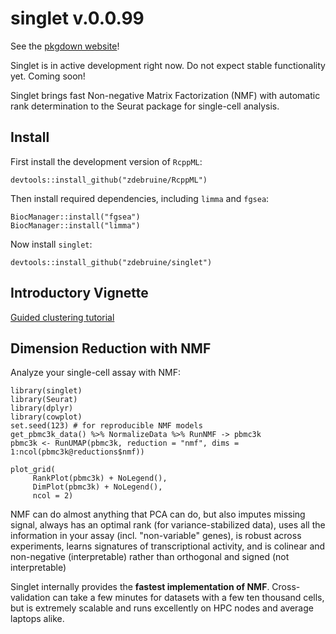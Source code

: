 # singlet v.0.0.99

See the [pkgdown website](https://zdebruine.github.io/singlet/)!

Singlet is in active development right now. Do not expect stable functionality yet. Coming soon!

Singlet brings fast Non-negative Matrix Factorization (NMF) with automatic rank determination to the Seurat package for single-cell analysis.

## Install

First install the development version of `RcppML`:

```{R}
devtools::install_github("zdebruine/RcppML")
```

Then install required dependencies, including `limma` and `fgsea`:

```{R}
BiocManager::install("fgsea")
BiocManager::install("limma")
```

Now install `singlet`:

```{R}
devtools::install_github("zdebruine/singlet")
```

## Introductory Vignette

[Guided clustering tutorial](https://zdebruine.github.io/singlet/articles/Guided_Clustering_with_NMF.html)

## Dimension Reduction with NMF

Analyze your single-cell assay with NMF:

```{R}
library(singlet)
library(Seurat)
library(dplyr)
library(cowplot)
set.seed(123) # for reproducible NMF models
get_pbmc3k_data() %>% NormalizeData %>% RunNMF -> pbmc3k
pbmc3k <- RunUMAP(pbmc3k, reduction = "nmf", dims = 1:ncol(pbmc3k@reductions$nmf))

plot_grid(
     RankPlot(pbmc3k) + NoLegend(), 
     DimPlot(pbmc3k) + NoLegend(), 
     ncol = 2)
```

NMF can do almost anything that PCA can do, but also imputes missing signal, always has an optimal rank (for variance-stabilized data), uses all the information in your assay (incl. "non-variable" genes), is robust across experiments, learns signatures of transcriptional activity, and is colinear and non-negative (interpretable) rather than orthogonal and signed (not interpretable)

Singlet internally provides the **fastest implementation of NMF**. Cross-validation can take a few minutes for datasets with a few ten thousand cells, but is extremely scalable and runs excellently on HPC nodes and average laptops alike.
